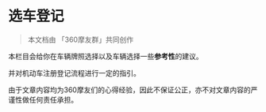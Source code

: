 # 选车登记

> 本文档由 「360摩友群」共同创作

本栏目会给你在车辆牌照选择以及车辆选择一些**参考性**的建议。

并对机动车注册登记流程进行一定的指引。

由于文章内容均为360摩友们的心得经验，因此不保证公正，亦不对文章内容的严谨性做任何责任承担。